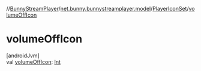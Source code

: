 //[BunnyStreamPlayer](../../../index.md)/[net.bunny.bunnystreamplayer.model](../index.md)/[PlayerIconSet](index.md)/[volumeOffIcon](volume-off-icon.md)

# volumeOffIcon

[androidJvm]\
val [volumeOffIcon](volume-off-icon.md): [Int](https://kotlinlang.org/api/core/kotlin-stdlib/kotlin/-int/index.html)